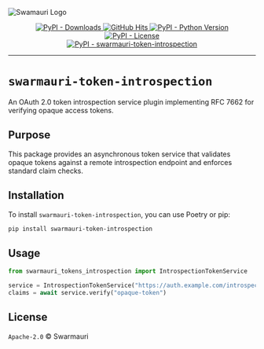 ![Swamauri Logo](https://res.cloudinary.com/dbjmpekvl/image/upload/v1730099724/Swarmauri-logo-lockup-2048x757_hww01w.png)

<p align="center">
    <a href="https://pypi.org/project/swarmauri-token-introspection/">
        <img src="https://img.shields.io/pypi/dm/swarmauri-token-introspection" alt="PyPI - Downloads"/>
    </a>
    <a href="https://github.com/swarmauri/swarmauri-sdk/pkgs/pkgs/swarmauri-token-introspection">
        <img src="https://hits.seeyoufarm.com/api/count/incr/badge.svg?url=https://github.com/swarmauri/swarmauri-sdk/pkgs/pkgs/swarmauri-token-introspection&count_bg=%2379C83D&title_bg=%23555555&icon=&icon_color=%23E7E7E7&title=hits&edge_flat=false" alt="GitHub Hits"/>
    </a>
    <a href="https://pypi.org/project/swarmauri-token-introspection/">
        <img src="https://img.shields.io/pypi/pyversions/swarmauri-token-introspection" alt="PyPI - Python Version"/>
    </a>
    <a href="https://pypi.org/project/swarmauri-token-introspection/">
        <img src="https://img.shields.io/pypi/l/swarmauri-token-introspection" alt="PyPI - License"/>
    </a>
    <br />
    <a href="https://pypi.org/project/swarmauri-token-introspection/">
        <img src="https://img.shields.io/pypi/v/swarmauri-token-introspection?label=swarmauri-token-introspection&color=green" alt="PyPI - swarmauri-token-introspection"/>
    </a>
</p>

---

# `swarmauri-token-introspection`

An OAuth 2.0 token introspection service plugin implementing RFC 7662 for verifying opaque access tokens.

## Purpose

This package provides an asynchronous token service that validates opaque tokens against a remote introspection endpoint and enforces standard claim checks.

## Installation

To install `swarmauri-token-introspection`, you can use Poetry or pip:

```bash
pip install swarmauri-token-introspection
```

## Usage

```python
from swarmauri_tokens_introspection import IntrospectionTokenService

service = IntrospectionTokenService("https://auth.example.com/introspect", client_id="id", client_secret="secret")
claims = await service.verify("opaque-token")
```

## License

`Apache-2.0` © Swarmauri

